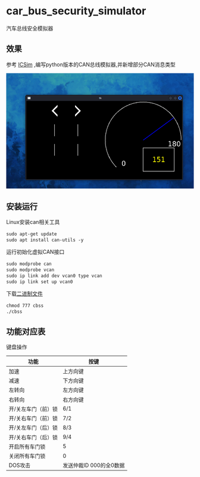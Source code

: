 # car_bus_security_simulator
汽车总线安全模拟器

## 效果
参考 [ICSim](https://github.com/zombieCraig/ICSim) ,编写python版本的CAN总线模拟器,并新增部分CAN消息类型

![dashboard](img/dashboard.png)

## 安装运行
Linux安装can相关工具
```shell
sudo apt-get update
sudo apt install can-utils -y
```

运行初始化虚拟CAN接口
```shell
sudo modprobe can
sudo modprobe vcan
sudo ip link add dev vcan0 type vcan
sudo ip link set up vcan0
```

下载[二进制文件](https://github.com/Cl0udG0d/car_bus_security_simulator/releases)
```shell
chmod 777 cbss
./cbss
```
## 功能对应表
键盘操作

| **功能**     | **按键**      |
|------------|-------------|
| 加速         | 上方向键        |
| 减速         | 下方向键        |
| 左转向        | 左方向键        |
| 右转向        | 右方向键        |
| 开/关左车门（前）锁 | 6/1  |
| 开/关右车门（前）锁 | 7/2  |
| 开/关左车门（后）锁 | 8/3  |
| 开/关右车门（后）锁 | 9/4  |
| 开启所有车门锁    | 5 |
| 关闭所有车门锁    | 0 |
| DOS攻击      | 发送仲裁ID 000的全0数据 |

